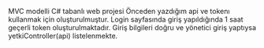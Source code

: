 MVC modelli C# tabanlı web projesi
Önceden yazdığım api ve tokenı kullanmak için oluşturulmuştur.
Login sayfasında giriş yapıldığında 1 saat geçerli token oluşturulmaktadır.
Giriş bilgileri doğru ve yönetici giriş yaptıysa yetkiController(api) listelenmekte.
